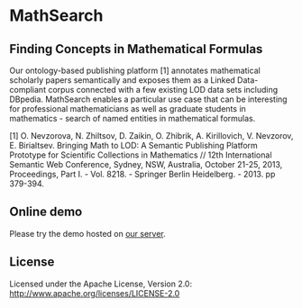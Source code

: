 MathSearch
==========

Finding Concepts in Mathematical Formulas
-----------------------------------------

Our ontology-based publishing platform [1] annotates mathematical scholarly papers semantically and exposes them as a Linked Data-compliant corpus connected with a few existing LOD data sets including DBpedia. MathSearch enables a particular use case that can be interesting for professional mathematicians as well as graduate students in mathematics - search of named entities in mathematical formulas.

[1] O. Nevzorova, N. Zhiltsov, D. Zaikin, O. Zhibrik, A. Kirillovich, V. Nevzorov, E. Birialtsev. Bringing Math to LOD: A Semantic Publishing Platform Prototype for Scientific Collections in Mathematics // 12th International Semantic Web Conference, Sydney, NSW, Australia, October 21-25, 2013, Proceedings, Part I. - Vol. 8218. - Springer Berlin Heidelberg. - 2013. pp 379-394.

Online demo
-----------

Please try the demo hosted on [our server](http://lobachevskii-dml.ru/mathsearch/).

License
---------------------

Licensed under the Apache License, Version 2.0: http://www.apache.org/licenses/LICENSE-2.0
